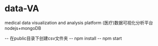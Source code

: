 # data-VA
medical data visualization and analysis platform (医疗)数据可视化分析平台 nodejs+mongoDB

-- 在public目录下创建csv文件夹
-- npm install
-- npm start
